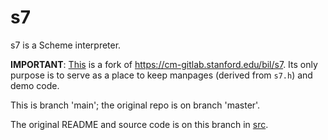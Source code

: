 # s7

s7 is a Scheme interpreter.

**IMPORTANT**: [This](https://github.com/mobileink/s7) is a fork of https://cm-gitlab.stanford.edu/bil/s7. Its only purpose is to serve as a place to keep manpages (derived from `s7.h`) and demo code.

This is branch 'main'; the original repo is on branch 'master'.

The original README and source code is on this branch in [src](src).

